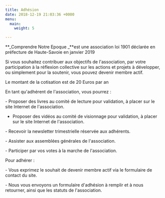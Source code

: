 ```yaml
---
title: Adhésion
date: 2018-12-19 21:03:36 +0000
menu:
  main:
    weight: 5

---
```

**_Comprendre Notre Epoque _**est une association loi 1901 déclarée en préfecture de Haute-Savoie en janvier 2019

Si vous souhaitez contribuer aux objectifs de l'association, par votre participation à la réflexion collective sur les actions et projets à développer, ou simplement pour la soutenir, vous pouvez devenir membre actif.

Le montant de la cotisation est de 20 Euros par an

En tant qu'adhérent de l'association, vous pourrez :

\- Proposer des livres au comité de lecture pour validation, à placer sur le site Internet de l'association.

 - Proposer des vidéos au comité de visionnage pour validation, à placer sur le site Internet de l'association.

\- Recevoir la newsletter trimestrielle réservée aux adhérents.

\- Assister aux assemblées générales de l'association.

\- Participer par vos votes à la marche de l'association.

Pour adhérer :

\- Vous exprimez le souhait de devenir membre actif via le formulaire de contact du site.

\- Nous vous envoyons un formulaire d'adhésion à remplir et à nous retourner, ainsi que les statuts de l'association.